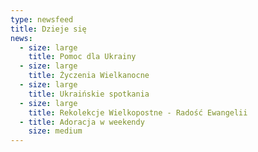 ```yaml
---
type: newsfeed
title: Dzieje się
news:
  - size: large
    title: Pomoc dla Ukrainy
  - size: large
    title: Życzenia Wielkanocne
  - size: large
    title: Ukraińskie spotkania
  - size: large
    title: Rekolekcje Wielkopostne - Radość Ewangelii
  - title: Adoracja w weekendy
    size: medium
---
```

